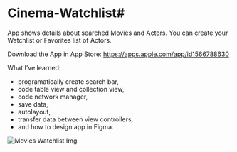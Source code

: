 # Cinema-Watchlist#

App shows details about searched Movies and Actors.
You can create your Watchlist or Favorites list of Actors.

Download the App in App Store: https://apps.apple.com/app/id1566788630

What I’ve learned: 

- programatically create search bar, 
- code table view and collection view,
- code network manager, 
- save data,
- autolayout,
- transfer data between view controllers,
- and how to design app in Figma.

![Movies Watchlist Img](https://user-images.githubusercontent.com/26767119/128783456-13ca5693-e7d9-4e79-8954-31ccd41f8b77.png)

